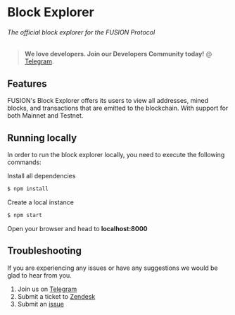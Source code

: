 # Block Explorer
###### The official block explorer for the FUSION Protocol


>__We love developers. Join our Developers Community today!__ @ [Telegram](https://t.me/FsnDevCommunity).

## Features

FUSION's Block Explorer offers its users to view all addresses, mined blocks, and transactions that are emitted to the blockchain. With support for both Mainnet and Testnet.

## Running locally

In order to run the block explorer locally, you need to execute the following commands:

Install all dependencies
```bash
$ npm install
```
Create a local instance 

```bash
$ npm start
```

Open your browser and head to **localhost:8000**

## Troubleshooting

If you are experiencing any issues or have any suggestions we would be glad to hear from you.

1.  Join us on [Telegram](https://t.me/FsnDevCommunity)
1.  Submit a ticket to [Zendesk](https://fusionnetworks.zendesk.com/hc/en-us/requests/new)
1.  Submit an [issue](https://github.com/FUSIONFoundation/BlockExplorer/issues)
